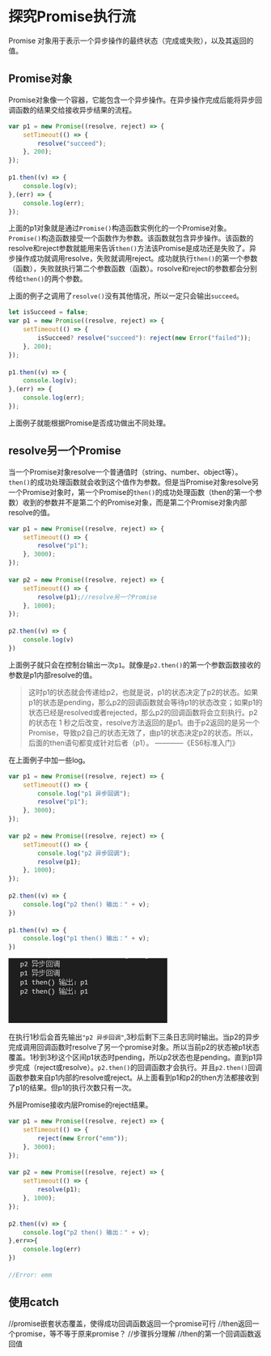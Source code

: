 # 探究Promise执行流
Promise 对象用于表示一个异步操作的最终状态（完成或失败），以及其返回的值。
## Promise对象
Promise对象像一个容器，它能包含一个异步操作。在异步操作完成后能将异步回调函数的结果交给接收异步结果的流程。
```js
var p1 = new Promise((resolve, reject) => {
    setTimeout(() => {
        resolve("succeed");
    }, 200);
});

p1.then((v) => {
    console.log(v);
},(err) => {
    console.log(err);
});
```
上面的p1对象就是通过`Promise()`构造函数实例化的一个Promise对象。`Promise()`构造函数接受一个函数作为参数。该函数就包含异步操作。该函数的resolve和reject参数就能用来告诉`then()`方法该Promise是成功还是失败了。异步操作成功就调用resolve，失败就调用reject。成功就执行`then()`的第一个参数（函数），失败就执行第二个参数函数（函数）。rosolve和reject的参数都会分别传给`then()`的两个参数。

上面的例子之调用了`resolve()`没有其他情况，所以一定只会输出`succeed`。
```js
let isSucceed = false;
var p1 = new Promise((resolve, reject) => {
    setTimeout(() => {
        isSucceed? resolve("succeed"): reject(new Error("failed"));
    }, 200);
});

p1.then((v) => {
    console.log(v);
},(err) => {
    console.log(err);
});
```
上面例子就能根据Promise是否成功做出不同处理。
## resolve另一个Promise
当一个Promise对象resolve一个普通值时（string、number、object等）。`then()`的成功处理函数就会收到这个值作为参数。但是当Promise对象resolve另一个Promise对象时，第一个Promise的`then()`的成功处理函数（then的第一个参数）收到的参数并不是第二个的Promise对象，而是第二个Promise对象内部resolve的值。
```js
var p1 = new Promise((resolve, reject) => {
    setTimeout(() => {
        resolve("p1");
    }, 3000);
});

var p2 = new Promise((resolve, reject) => {
    setTimeout(() => {
        resolve(p1);//resolve另一个Promise
    }, 1000);
});

p2.then((v) => {
    console.log(v)
})
```
上面例子就只会在控制台输出一次`p1`。就像是`p2.then()`的第一个参数函数接收的参数是p1内部resolve的值。
> 这时p1的状态就会传递给p2，也就是说，p1的状态决定了p2的状态。如果p1的状态是pending，那么p2的回调函数就会等待p1的状态改变；如果p1的状态已经是resolved或者rejected，那么p2的回调函数将会立刻执行。p2的状态在 1 秒之后改变，resolve方法返回的是p1。由于p2返回的是另一个 Promise，导致p2自己的状态无效了，由p1的状态决定p2的状态。所以，后面的then语句都变成针对后者（p1）。 ————《ES6标准入门》

在上面例子中加一些log。
```js
var p1 = new Promise((resolve, reject) => {
    setTimeout(() => {
        console.log("p1 异步回调");
        resolve("p1");
    }, 3000);
});

var p2 = new Promise((resolve, reject) => {
    setTimeout(() => {
        console.log("p2 异步回调");
        resolve(p1);
    }, 1000);
});

p2.then((v) => {
    console.log("p2 then() 输出：" + v);
})

p1.then((v) => {
    console.log("p1 then() 输出：" + v);
})
```
![avatar](./img/promise1.png)

在执行1秒后会首先输出`"p2 异步回调"`,3秒后剩下三条日志同时输出。当p2的异步完成调用回调函数时resolve了另一个promise对象。所以当前p2的状态被p1状态覆盖。1秒到3秒这个区间p1状态时pending，所以p2状态也是pending。直到p1异步完成（reject或resolve）。`p2.then()`的回调函数才会执行。并且`p2.then()`回调函数参数来自p1内部的resolve或reject。从上面看到p1和p2的then方法都接收到了p1的结果。但p1的执行次数只有一次。

外层Promise接收内层Promise的reject结果。
```js
var p1 = new Promise((resolve, reject) => {
    setTimeout(() => {
        reject(new Error("emm"));
    }, 3000);
});

var p2 = new Promise((resolve, reject) => {
    setTimeout(() => {
        resolve(p1);
    }, 1000);
});

p2.then((v) => {
    console.log("p2 then() 输出：" + v);
},err=>{
    console.log(err)
})

//Error: emm
```



## 使用catch


//promise嵌套状态覆盖，使得成功回调函数返回一个promise可行
//then返回一个promise，等不等于原来promise？
//步骤拆分理解
//then的第一个回调函数返回值
